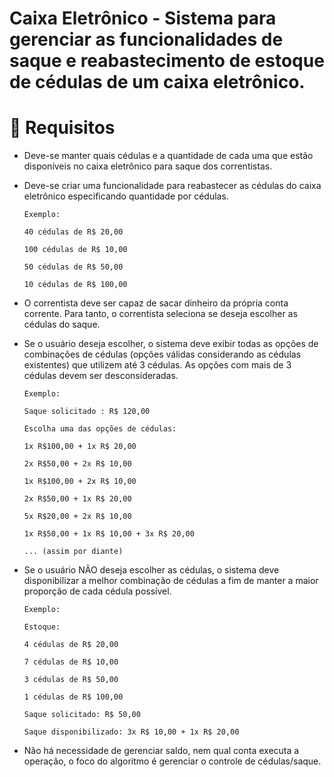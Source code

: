 # Caixa Eletrônico - Sistema para gerenciar as funcionalidades de saque e reabastecimento de estoque de cédulas de um caixa eletrônico.

# 🚨 Requisitos

- Deve-se manter quais cédulas e a quantidade de cada uma que estão disponíveis no caixa eletrônico para saque dos correntistas.
- Deve-se criar uma funcionalidade para reabastecer as cédulas do caixa eletrônico especificando quantidade por cédulas.

      Exemplo:

      40 cédulas de R$ 20,00
      
      100 cédulas de R$ 10,00
      
      50 cédulas de R$ 50,00
      
      10 cédulas de R$ 100,00

- O correntista deve ser capaz de sacar dinheiro da própria conta corrente. Para tanto, o correntista seleciona se deseja escolher as cédulas do saque.
- Se o usuário deseja escolher, o sistema deve exibir todas as opções de combinações de cédulas (opções válidas considerando as cédulas existentes) que utilizem até 3 cédulas. As opções com mais de 3 cédulas devem ser desconsideradas.

      Exemplo:
      
      Saque solicitado : R$ 120,00
      
      Escolha uma das opções de cédulas:
      
      1x R$100,00 + 1x R$ 20,00
      
      2x R$50,00 + 2x R$ 10,00
      
      1x R$100,00 + 2x R$ 10,00
      
      2x R$50,00 + 1x R$ 20,00
      
      5x R$20,00 + 2x R$ 10,00
      
      1x R$50,00 + 1x R$ 10,00 + 3x R$ 20,00
      
      ... (assim por diante)



- Se o usuário NÃO deseja escolher as cédulas, o sistema deve disponibilizar a melhor combinação de cédulas a fim de manter a maior proporção de cada cédula possível.

      Exemplo:
      
      Estoque:
      
      4 cédulas de R$ 20,00
      
      7 cédulas de R$ 10,00
      
      3 cédulas de R$ 50,00
      
      1 cédulas de R$ 100,00
      
      Saque solicitado: R$ 50,00
      
      Saque disponibilizado: 3x R$ 10,00 + 1x R$ 20,00

- Não há necessidade de gerenciar saldo, nem qual conta executa a operação, o foco do algoritmo é gerenciar o controle de cédulas/saque.
